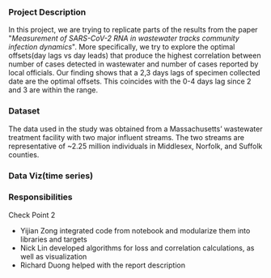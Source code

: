 ### Project Description
In this project, we are trying to replicate parts of the results from the paper "<em>Measurement of SARS-CoV-2 RNA in wastewater tracks community infection dynamics</em>". More specifically, we try to explore the optimal offsets(day lags vs day leads) that produce the highest correlation between number of cases detected in wastewater and number of cases reported by local officials.
Our finding shows that a 2,3 days lags of specimen collected date are the optimal offsets. This coincides with the 0-4 days lag since 2 and 3 are within the range.

### Dataset
The data used in the study was obtained from a Massachusetts’ wastewater treatment facility with two major influent streams. The two streams are representative of ~2.25 million individuals in Middlesex, Norfolk, and Suffolk counties.

### Data Viz(time series)


### Responsibilities 

Check Point 2
* Yijian Zong integrated code from notebook and modularize them into libraries and targets
* Nick Lin developed algorithms for loss and correlation calculations, as well as visualization
* Richard Duong helped with the report description
